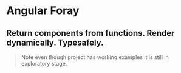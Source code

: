 # Angular Foray

## Return components from functions. Render dynamically. Typesafely.

> Note even though project has working examples it is still in exploratory stage.